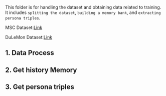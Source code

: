 This folder is for handling the dataset and obtaining data related to training. It includes  `splitting the dataset`, `building a memory bank`, and `extracting persona triples`.

MSC Dataset:[Link](https://arxiv.org/pdf/2107.07567) 

DuLeMon Dataset:[Link](https://arxiv.org/abs/2203.05797)
## 1. Data Process

## 2. Get history Memory

## 3. Get persona triples

